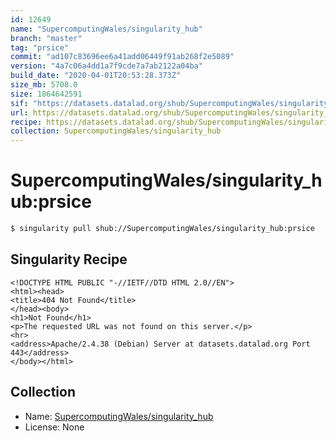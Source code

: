 ```yaml
---
id: 12649
name: "SupercomputingWales/singularity_hub"
branch: "master"
tag: "prsice"
commit: "ad107c83696ee6a41add06449f91ab268f2e5089"
version: "4a7c06a4dd1a7f9cde7a7ab2122a04ba"
build_date: "2020-04-01T20:53:28.373Z"
size_mb: 5708.0
size: 1864642591
sif: "https://datasets.datalad.org/shub/SupercomputingWales/singularity_hub/prsice/2020-04-01-ad107c83-4a7c06a4/4a7c06a4dd1a7f9cde7a7ab2122a04ba.sif"
url: https://datasets.datalad.org/shub/SupercomputingWales/singularity_hub/prsice/2020-04-01-ad107c83-4a7c06a4/
recipe: https://datasets.datalad.org/shub/SupercomputingWales/singularity_hub/prsice/2020-04-01-ad107c83-4a7c06a4/Singularity
collection: SupercomputingWales/singularity_hub
---
```


# SupercomputingWales/singularity_hub:prsice

```bash
$ singularity pull shub://SupercomputingWales/singularity_hub:prsice
```

## Singularity Recipe

```singularity
<!DOCTYPE HTML PUBLIC "-//IETF//DTD HTML 2.0//EN">
<html><head>
<title>404 Not Found</title>
</head><body>
<h1>Not Found</h1>
<p>The requested URL was not found on this server.</p>
<hr>
<address>Apache/2.4.38 (Debian) Server at datasets.datalad.org Port 443</address>
</body></html>
```

## Collection

 - Name: [SupercomputingWales/singularity_hub](https://github.com/SupercomputingWales/singularity_hub)
 - License: None


